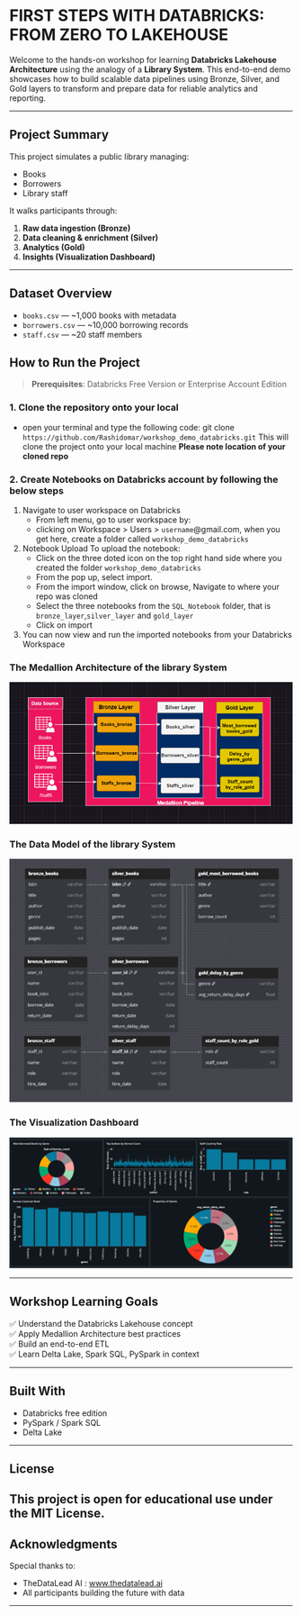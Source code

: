 # FIRST STEPS WITH DATABRICKS: FROM ZERO TO LAKEHOUSE 

Welcome to the hands-on workshop for learning **Databricks Lakehouse Architecture** using the analogy of a **Library System**. This end-to-end demo showcases how to build scalable data pipelines using Bronze, Silver, and Gold layers to transform and prepare data for reliable analytics and reporting.

---

## Project Summary

This project simulates a public library managing:
- Books
- Borrowers
- Library staff

It walks participants through:
1. **Raw data ingestion (Bronze)**
2. **Data cleaning & enrichment (Silver)**
3. **Analytics (Gold)**
4. **Insights (Visualization Dashboard)**

---

## Dataset Overview

- `books.csv` — ~1,000 books with metadata
- `borrowers.csv` — ~10,000 borrowing records
- `staff.csv` — ~20 staff members


## How to Run the Project

> **Prerequisites**: Databricks Free Version or Enterprise Account Edition

### 1. Clone the repository onto your local

   - open your terminal and type the following code:
      git clone `https://github.com/Rashidomar/workshop_demo_databricks.git`
      This will clone the project onto your local machine
     **Please note location of your cloned repo**

### 2. Create Notebooks on Databricks account by following the below steps

   1. Navigate to user workspace on Databricks
       - From left menu, go to user workspace by:  
       - clicking on Workspace > Users > `username`@gmail.com, when you get here, create a folder called `workshop_demo_databricks`
   2. Notebook Upload
       To upload the notebook:
      - Click on the three doted icon on the top right hand side where you created the folder `workshop_demo_databricks`
      - From the pop up, select import.
      - From the import window, click on browse, Navigate to where your repo was cloned
      - Select the three notebooks from the `SQL_Notebook` folder, that is `bronze_layer`,`silver_layer` and `gold_layer`
      - Click on import
   3. You can now view and run the imported notebooks from your Databricks Workspace

### The Medallion Architecture of the library System

![screenshot](images/Medal.png)


### The Data Model of the library System

![screenshot](images/model.png)


### The Visualization Dashboard

![screenshot](images/Dash.png)

---

## Workshop Learning Goals

✅ Understand the Databricks Lakehouse concept  
✅ Apply Medallion Architecture best practices  
✅ Build an end-to-end ETL   
✅ Learn Delta Lake, Spark SQL, PySpark in context  

---

## Built With

- Databricks free edition
- PySpark / Spark SQL
- Delta Lake
---

## License

This project is open for educational use under the MIT License.
---

## Acknowledgments

Special thanks to:
- TheDataLead AI : www.thedatalead.ai
- All participants building the future with data
---

